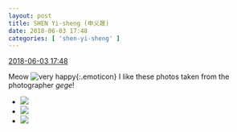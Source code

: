```yaml
---
layout: post
title: SHEN Yi-sheng (申义晟)
date: 2018-06-03 17:48
categories: [ 'shen-yi-sheng' ]
---
```


<div class="weibo-info">
  <a href="https://weibo.com/6507103706/GjFDYrI8q">2018-06-03 17:48</a>
</div>

Meow ![very happy](https://img.t.sinajs.cn/t4/appstyle/expression/ext/normal/1e/2018new_taikaixin_org.png){:.emoticon} I like these photos taken from the photographer *gege*!

<!-- more -->

<ul class="weibo-pic-list-1">
  <li class="weibo-pic">
    <a href="https://wx2.sinaimg.cn/mw690/0076n8VAgy1fry46biww8j32kw3vakjq.jpg"><img src="https://wx2.sinaimg.cn/thumb150/0076n8VAgy1fry46biww8j32kw3vakjq.jpg"/></a>
  </li>
  <li class="weibo-pic">
    <a href="https://wx2.sinaimg.cn/mw690/0076n8VAgy1fry4jw2z3dj30qo14xjxs.jpg"><img src="https://wx2.sinaimg.cn/thumb150/0076n8VAgy1fry4jw2z3dj30qo14xjxs.jpg"/></a>
  </li>
  <li class="weibo-pic">
    <a href="https://wx4.sinaimg.cn/mw690/0076n8VAgy1fry4wgphdij32kw3vcu11.jpg"><img src="https://wx4.sinaimg.cn/thumb150/0076n8VAgy1fry4wgphdij32kw3vcu11.jpg"/></a>
  </li>
</ul>
